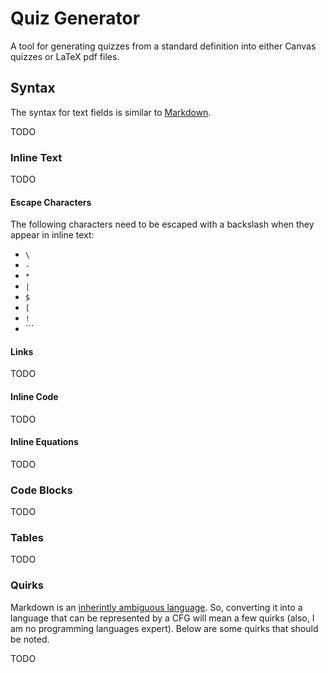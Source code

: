 # Quiz Generator

A tool for generating quizzes from a standard definition into either Canvas quizzes or LaTeX pdf files.

## Syntax

The syntax for text fields is similar to [Markdown](https://www.markdownguide.org/basic-syntax/).

TODO

### Inline Text

TODO

#### Escape Characters

The following characters need to be escaped with a backslash when they appear in inline text:
 - `\`
 - `-`
 - `*`
 - `|`
 - `$`
 - `[`
 - `!`
 - `\``

#### Links

TODO

#### Inline Code

TODO

#### Inline Equations

TODO

### Code Blocks

TODO

### Tables

TODO

### Quirks

Markdown is an [inherintly ambiguous language](https://roopc.net/posts/2014/markdown-cfg/).
So, converting it into a language that can be represented by a CFG will mean a few quirks
(also, I am no programming languages expert).
Below are some quirks that should be noted.

TODO
